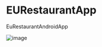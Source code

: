 # EURestaurantApp
EuRestaurantAndroidApp

![image](https://user-images.githubusercontent.com/75226562/192347322-a4d022c2-a66f-48d8-b7d6-4089b98c9c81.png)
